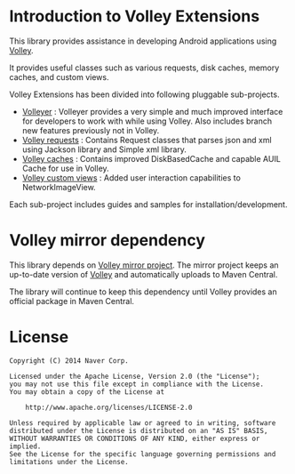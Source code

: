 # Introduction to Volley Extensions

This library provides assistance in developing Android applications using [Volley](https://android.googlesource.com/platform/frameworks/volley/).

It provides useful classes such as various requests, disk caches, memory caches, and custom views.

Volley Extensions has been divided into following pluggable sub-projects.

 - [Volleyer](https://github.com/naver/volley-extensions/tree/master/volleyer) : Volleyer provides a very simple and much improved interface for developers to work with while using Volley. Also includes branch new features previously not in Volley.
 - [Volley requests](https://github.com/naver/volley-extensions/tree/master/volley-requests) : Contains Request classes that parses json and xml using Jackson library and Simple xml library.
 - [Volley caches](https://github.com/naver/volley-extensions/tree/master/volley-caches) : Contains improved DiskBasedCache and capable AUIL Cache for use in Volley.
 - [Volley custom views](https://github.com/naver/volley-extensions/tree/master/volley-views) : Added user interaction capabilities to NetworkImageView.

Each sub-project includes guides and samples for installation/development.

# Volley mirror dependency
This library depends on [Volley mirror project](https://github.com/mcxiaoke/android-volley). The mirror project keeps an up-to-date version of [Volley](https://android.googlesource.com/platform/frameworks/volley/) and automatically uploads to Maven Central. 

The library will continue to keep this dependency until Volley provides an official package in Maven Central.

# License

	Copyright (C) 2014 Naver Corp.
 	
	Licensed under the Apache License, Version 2.0 (the "License");
	you may not use this file except in compliance with the License.
	You may obtain a copy of the License at

		http://www.apache.org/licenses/LICENSE-2.0

	Unless required by applicable law or agreed to in writing, software
	distributed under the License is distributed on an "AS IS" BASIS,
	WITHOUT WARRANTIES OR CONDITIONS OF ANY KIND, either express or implied.
	See the License for the specific language governing permissions and
	limitations under the License.
